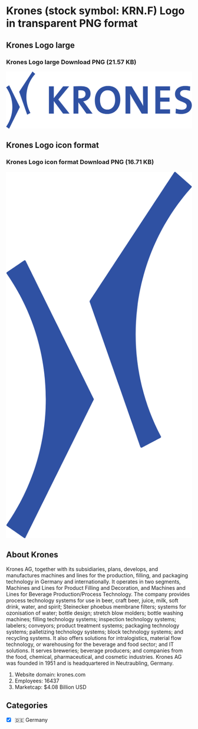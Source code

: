 # Krones (stock symbol: KRN.F) Logo in transparent PNG format

## Krones Logo large

### Krones Logo large Download PNG (21.57 KB)

![Krones Logo large Download PNG (21.57 KB)](/img/orig/KRN.F_BIG-b5d8ae0b.png)

## Krones Logo icon format

### Krones Logo icon format Download PNG (16.71 KB)

![Krones Logo icon format Download PNG (16.71 KB)](/img/orig/KRN.F-2304406a.png)

## About Krones

Krones AG, together with its subsidiaries, plans, develops, and manufactures machines and lines for the production, filling, and packaging technology in Germany and internationally. It operates in two segments, Machines and Lines for Product Filling and Decoration, and Machines and Lines for Beverage Production/Process Technology. The company provides process technology systems for use in beer, craft beer, juice, milk, soft drink, water, and spirit; Steinecker phoebus membrane filters; systems for ozonisation of water; bottle design; stretch blow molders; bottle washing machines; filling technology systems; inspection technology systems; labelers; conveyors; product treatment systems; packaging technology systems; palletizing technology systems; block technology systems; and recycling systems. It also offers solutions for intralogistics, material flow technology, or warehousing for the beverage and food sector; and IT solutions. It serves breweries; beverage producers; and companies from the food, chemical, pharmaceutical, and cosmetic industries. Krones AG was founded in 1951 and is headquartered in Neutraubling, Germany.

1. Website domain: krones.com
2. Employees: 16437
3. Marketcap: $4.08 Billion USD


## Categories
- [x] 🇩🇪 Germany

